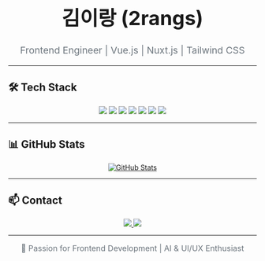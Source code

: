<div align="center">
    <h1 style="font-size: 2.5rem; font-weight: bold;">김이랑 (2rangs)</h1>
    <p style="font-size: 1.2rem; color: #6c757d;">
        Frontend Engineer | Vue.js | Nuxt.js | Tailwind CSS
    </p>
</div>

---

## 🛠 Tech Stack
<div align="center">
    <img src="https://img.shields.io/badge/Vue.js-4FC08D?style=flat-square&logo=vue.js&logoColor=white">
    <img src="https://img.shields.io/badge/Nuxt.js-00DC82?style=flat-square&logo=nuxt.js&logoColor=white">
    <img src="https://img.shields.io/badge/Tailwind_CSS-38B2AC?style=flat-square&logo=tailwind-css&logoColor=white">
    <img src="https://img.shields.io/badge/JavaScript-F7DF1E?style=flat-square&logo=javascript&logoColor=black">
    <img src="https://img.shields.io/badge/TypeScript-3178C6?style=flat-square&logo=typescript&logoColor=white">
    <img src="https://img.shields.io/badge/FastAPI-009688?style=flat-square&logo=fastapi&logoColor=white">
    <img src="https://img.shields.io/badge/Supabase-3ECF8E?style=flat-square&logo=supabase&logoColor=white">
</div>

---

## 📊 GitHub Stats
<div align="center">
    <a href="https://github.com/2rangs">
        <img src="https://github-readme-stats.vercel.app/api?username=2rangs&show_icons=true&theme=graywhite&hide_border=true" alt="GitHub Stats">
    </a>
</div>

---

## 📫 Contact
<div align="center">
    <a href="mailto:2_rang25@naver.com">
        <img src="https://img.shields.io/badge/Email-EA4335?style=flat-square&logo=gmail&logoColor=white">
    </a>
    <a href="https://www.instagram.com/kyasi0205">
        <img src="https://img.shields.io/badge/Instagram-E4405F?style=flat-square&logo=instagram&logoColor=white">
    </a>
</div>

---

<div align="center">
    <p style="font-size: 1rem; color: #6c757d;">
        🔹 Passion for Frontend Development | AI & UI/UX Enthusiast
    </p>
</div>
